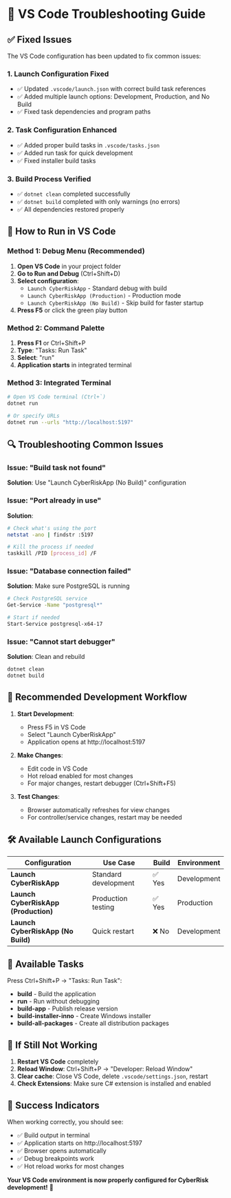 # 🔧 VS Code Troubleshooting Guide

## ✅ **Fixed Issues**

The VS Code configuration has been updated to fix common issues:

### **1. Launch Configuration Fixed**
- ✅ Updated `.vscode/launch.json` with correct build task references
- ✅ Added multiple launch options: Development, Production, and No Build
- ✅ Fixed task dependencies and program paths

### **2. Task Configuration Enhanced**
- ✅ Added proper build tasks in `.vscode/tasks.json`
- ✅ Added run task for quick development
- ✅ Fixed installer build tasks

### **3. Build Process Verified**
- ✅ `dotnet clean` completed successfully
- ✅ `dotnet build` completed with only warnings (no errors)
- ✅ All dependencies restored properly

## 🚀 **How to Run in VS Code**

### **Method 1: Debug Menu (Recommended)**
1. **Open VS Code** in your project folder
2. **Go to Run and Debug** (Ctrl+Shift+D)
3. **Select configuration**:
   - `Launch CyberRiskApp` - Standard debug with build
   - `Launch CyberRiskApp (Production)` - Production mode
   - `Launch CyberRiskApp (No Build)` - Skip build for faster startup
4. **Press F5** or click the green play button

### **Method 2: Command Palette**
1. **Press F1** or Ctrl+Shift+P
2. **Type**: "Tasks: Run Task"
3. **Select**: "run"
4. **Application starts** in integrated terminal

### **Method 3: Integrated Terminal**
```bash
# Open VS Code terminal (Ctrl+`)
dotnet run

# Or specify URLs
dotnet run --urls "http://localhost:5197"
```

## 🔍 **Troubleshooting Common Issues**

### **Issue: "Build task not found"**
**Solution**: Use "Launch CyberRiskApp (No Build)" configuration

### **Issue: "Port already in use"**
**Solution**: 
```bash
# Check what's using the port
netstat -ano | findstr :5197

# Kill the process if needed
taskkill /PID [process_id] /F
```

### **Issue: "Database connection failed"**
**Solution**: Make sure PostgreSQL is running
```bash
# Check PostgreSQL service
Get-Service -Name "postgresql*"

# Start if needed
Start-Service postgresql-x64-17
```

### **Issue: "Cannot start debugger"**
**Solution**: Clean and rebuild
```bash
dotnet clean
dotnet build
```

## 🎯 **Recommended Development Workflow**

1. **Start Development**:
   - Press F5 in VS Code
   - Select "Launch CyberRiskApp"
   - Application opens at http://localhost:5197

2. **Make Changes**:
   - Edit code in VS Code
   - Hot reload enabled for most changes
   - For major changes, restart debugger (Ctrl+Shift+F5)

3. **Test Changes**:
   - Browser automatically refreshes for view changes
   - For controller/service changes, restart may be needed

## 🛠️ **Available Launch Configurations**

| Configuration | Use Case | Build | Environment |
|---------------|----------|-------|-------------|
| **Launch CyberRiskApp** | Standard development | ✅ Yes | Development |
| **Launch CyberRiskApp (Production)** | Production testing | ✅ Yes | Production |
| **Launch CyberRiskApp (No Build)** | Quick restart | ❌ No | Development |

## 🔧 **Available Tasks**

Press Ctrl+Shift+P → "Tasks: Run Task":

- **build** - Build the application
- **run** - Run without debugging
- **build-app** - Publish release version
- **build-installer-inno** - Create Windows installer
- **build-all-packages** - Create all distribution packages

## 🚨 **If Still Not Working**

1. **Restart VS Code** completely
2. **Reload Window**: Ctrl+Shift+P → "Developer: Reload Window"
3. **Clear cache**: Close VS Code, delete `.vscode/settings.json`, restart
4. **Check Extensions**: Make sure C# extension is installed and enabled

## 🎉 **Success Indicators**

When working correctly, you should see:
- ✅ Build output in terminal
- ✅ Application starts on http://localhost:5197
- ✅ Browser opens automatically
- ✅ Debug breakpoints work
- ✅ Hot reload works for most changes

**Your VS Code environment is now properly configured for CyberRisk development!** 🚀